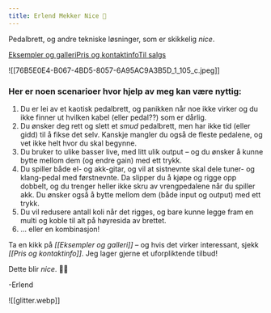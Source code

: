```yaml
---
title: Erlend Mekker Nice 💫
---
```

<div class="tag-line">
<p>Pedalbrett, og andre tekniske løsninger, som er skikkelig <em>nice</em>.</p>
</div>
<div class="navigation-links"><a href="https://erlendmekkernice.cool/Eksempler-og-galleri">Eksempler og galleri</a><a href="https://erlendmekkernice.cool/Pris-og-kontaktinfo">Pris og kontaktinfo</a><a href="https://erlendmekkernice.cool/Til-salgs">Til salgs</a>
</div>

![[76B5E0E4-B067-4BD5-8057-6A95AC9A3B5D_1_105_c.jpeg]]

### Her er noen scenarioer hvor hjelp av meg kan være nyttig:

1) Du er lei av et kaotisk pedalbrett, og panikken når noe ikke virker og du ikke finner ut hvilken kabel (eller pedal??) som er dårlig.
2) Du ønsker deg rett og slett et _smud_ pedalbrett, men har ikke tid (eller gidd) til å fikse det selv. Kanskje mangler du også de fleste pedalene, og vet ikke helt hvor du skal begynne.
3) Du bruker to ulike basser live, med litt ulik output – og du ønsker å kunne bytte mellom dem (og endre gain) med ett trykk.
4) Du spiller både el- og akk-gitar, og vil at sistnevnte skal dele tuner- og klang-pedal med førstnevnte. Da slipper du å kjøpe og rigge opp dobbelt, og du trenger heller ikke skru av vrengpedalene når du spiller akk. Du ønsker også å bytte mellom dem (både input og output) med ett trykk.
5) Du vil redusere antall koli når det rigges, og bare kunne legge fram en multi og koble til alt på høyresida av brettet.
6) … eller en kombinasjon!

Ta en kikk på *[[Eksempler og galleri]]* – og hvis det virker interessant, sjekk *[[Pris og kontaktinfo]]*. Jeg lager gjerne et uforpliktende tilbud!

Dette blir *nice*. 👌🏻

-Erlend

![[glitter.webp]]